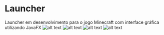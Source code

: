 # Launcher
Launcher em desenvolvimento para o jogo Minecraft com interface gráfica utilizando JavaFX
![alt text](https://i.imgur.com/d3BHaZI.png)
![alt text](https://i.imgur.com/RFEHP1x.png)
![alt text](https://i.imgur.com/wEGFIc6.png)
![alt text](https://i.imgur.com/HUR75oM.png)
